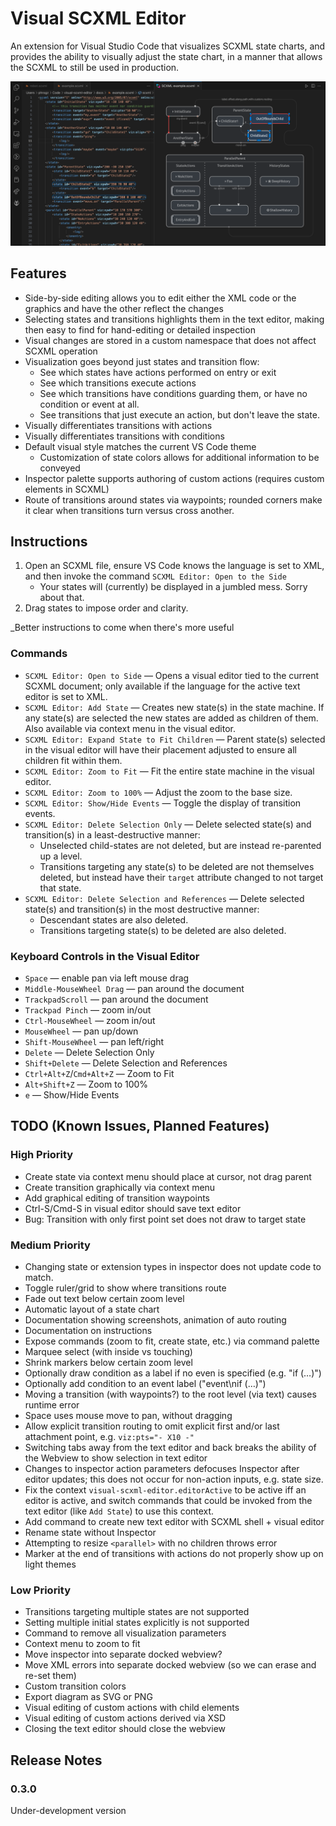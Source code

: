 # Visual SCXML Editor

An extension for Visual Studio Code that visualizes SCXML state charts,
and provides the ability to visually adjust the state chart,
in a manner that allows the SCXML to still be used in production.

![](docs/example.png)

## Features

* Side-by-side editing allows you to edit either the XML code or the graphics and have
  the other reflect the changes
* Selecting states and transitions highlights them in the text editor, making then easy to find
  for hand-editing or detailed inspection
* Visual changes are stored in a custom namespace that does not affect SCXML operation
* Visualization goes beyond just states and transition flow:
  * See which states have actions performed on entry or exit
  * See which transitions execute actions
  * See which transitions have conditions guarding them,
    or have no condition or event at all.
  * See transitions that just execute an action, but don't leave the state.
* Visually differentiates transitions with actions
* Visually differentiates transitions with conditions
* Default visual style matches the current VS Code theme
  * Customization of state colors allows for additional information to be conveyed
* Inspector palette supports authoring of custom actions (requires custom elements in SCXML)
* Route of transitions around states via waypoints;
  rounded corners make it clear when transitions turn versus cross another.


## Instructions

1. Open an SCXML file, ensure VS Code knows the language is set to XML,
   and then invoke the command `SCXML Editor: Open to the Side`
   * Your states will (currently) be displayed in a jumbled mess. Sorry about that.
2. Drag states to impose order and clarity.

_Better instructions to come when there's more useful


### Commands

* `SCXML Editor: Open to Side` — Opens a visual editor tied to the current SCXML document;
  only available if the language for the active text editor is set to XML.
* `SCXML Editor: Add State` — Creates new state(s) in the state machine.
  If any state(s) are selected the new states are added as children of them.
  Also available via context menu in the visual editor.
* `SCXML Editor: Expand State to Fit Children` — Parent state(s) selected in the
  visual editor will have their placement adjusted to ensure all children fit within them.
* `SCXML Editor: Zoom to Fit` — Fit the entire state machine in the visual editor.
* `SCXML Editor: Zoom to 100%` — Adjust the zoom to the base size.
* `SCXML Editor: Show/Hide Events` — Toggle the display of transition events.
* `SCXML Editor: Delete Selection Only` — Delete selected state(s) and transition(s)
  in a least-destructive manner:
  * Unselected child-states are not deleted, but are instead re-parented up a level.
  * Transitions targeting any state(s) to be deleted are not themselves deleted,
    but instead have their `target` attribute changed to not target that state.
* `SCXML Editor: Delete Selection and References` — Delete selected state(s) and transition(s) in the most destructive manner:
  * Descendant states are also deleted.
  * Transitions targeting state(s) to be deleted are also deleted.

### Keyboard Controls in the Visual Editor

* `Space` — enable pan via left mouse drag
* `Middle-MouseWheel Drag` — pan around the document
* `TrackpadScroll` — pan around the document
* `Trackpad Pinch` — zoom in/out
* `Ctrl-MouseWheel` — zoom in/out
* `MouseWheel` — pan up/down
* `Shift-MouseWheel` — pan left/right
* `Delete` — Delete Selection Only
* `Shift+Delete` — Delete Selection and References
* `Ctrl+Alt+Z`/`Cmd+Alt+Z` — Zoom to Fit
* `Alt+Shift+Z` — Zoom to 100%
* `e` — Show/Hide Events


## TODO (Known Issues, Planned Features)

### High Priority

* Create state via context menu should place at cursor, not drag parent
* Create transition graphically via context menu
* Add graphical editing of transition waypoints
* Ctrl-S/Cmd-S in visual editor should save text editor
* Bug: Transition with only first point set does not draw to target state

### Medium Priority

* Changing state or extension types in inspector does not update code to match.
* Toggle ruler/grid to show where transitions route
* Fade out text below certain zoom level
* Automatic layout of a state chart
* Documentation showing screenshots, animation of auto routing
* Documentation on instructions
* Expose commands (zoom to fit, create state, etc.) via command palette
* Marquee select (with inside vs touching)
* Shrink markers below certain zoom level
* Optionally draw condition as a label if no even is specified (e.g. "if (…)")
* Optionally add condition to an event label ("event\nif (…)")
* Moving a transition (with waypoints?) to the root level (via text) causes runtime error
* Space uses mouse move to pan, without dragging
* Allow explicit transition routing to omit explicit first and/or last attachment point, e.g.
  `viz:pts="- X10 -"`
* Switching tabs away from the text editor and back breaks the ability of the Webview to show
  selection in text editor
* Changes to inspector action parameters defocuses Inspector after editor updates;
  this does not occur for non-action inputs, e.g. state size.
* Fix the context `visual-scxml-editor.editorActive` to be active iff an editor is active,
  and switch commands that could be invoked from the text editor (like `Add State`) to use this context.
* Add command to create new text editor with SCXML shell + visual editor
* Rename state without Inspector
* Attempting to resize `<parallel>` with no children throws error
* Marker at the end of transitions with actions do not properly show up on light themes

### Low Priority

* Transitions targeting multiple states are not supported
* Setting multiple initial states explicitly is not supported
* Command to remove all visualization parameters
* Context menu to zoom to fit
* Move inspector into separate docked webview?
* Move XML errors into separate docked webview (so we can erase and re-set them)
* Custom transition colors
* Export diagram as SVG or PNG
* Visual editing of custom actions with child elements
* Visual editing of custom actions derived via XSD
* Closing the text editor should close the webview


## Release Notes

### 0.3.0

Under-development version
